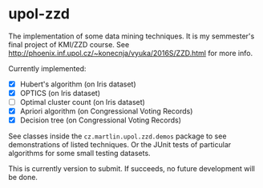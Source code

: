 # upol-zzd

The implementation of some data mining techniques. It is my semmester's final project of KMI/ZZD course. See http://phoenix.inf.upol.cz/~konecnja/vyuka/2016S/ZZD.html for more info. 

Currently implemented:
 - [x] Hubert's algorithm (on Iris dataset)
 - [x] OPTICS (on Iris dataset)
 - [ ] Optimal cluster count (on Iris dataset)
 - [x] Apriori algorithm (on Congressional Voting Records)
 - [x] Decision tree (on Congressional Voting Records)
 
 See classes inside the `cz.martlin.upol.zzd.demos` package to see demonstrations of listed techniques. Or the JUnit tests of particular algorithms for some small testing datasets.
 
 This is currently version to submit. If succeeds, no future development will be done.